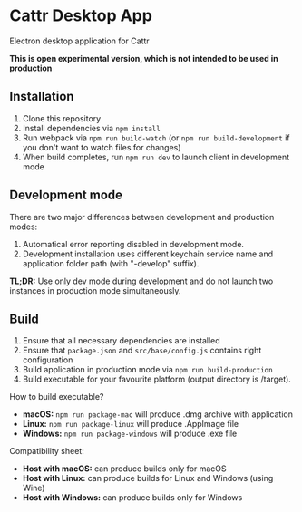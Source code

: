 Cattr Desktop App
==========

Electron desktop application for Cattr

**This is open experimental version, which is not intended to be used in production**

## Installation
1. Clone this repository
2. Install dependencies via `npm install`
3. Run webpack via `npm run build-watch` (or `npm run build-development` if you don't want to watch files for changes)
4. When build completes, run `npm run dev` to launch client in development mode

## Development mode
There are two major differences between development and production modes:
1. Automatical error reporting disabled in development mode.
2. Development installation uses different keychain service name and application folder path (with "-develop" suffix).

**TL;DR:** Use only dev mode during development and do not launch two instances in production mode simultaneously.

## Build
1. Ensure that all necessary dependencies are installed
2. Ensure that `package.json` and `src/base/config.js` contains right configuration
3. Build application in production mode via `npm run build-production`
4. Build executable for your favourite platform (output directory is /target).

How to build executable?
  - **macOS:** `npm run package-mac` will produce .dmg archive with application
  - **Linux:** `npm run package-linux` will produce .AppImage file
  - **Windows:** `npm run package-windows` will produce .exe file

Compatibility sheet:
  - **Host with macOS:** can produce builds only for macOS
  - **Host with Linux:** can produce builds for Linux and Windows (using Wine)
  - **Host with Windows:** can produce builds only for Windows
